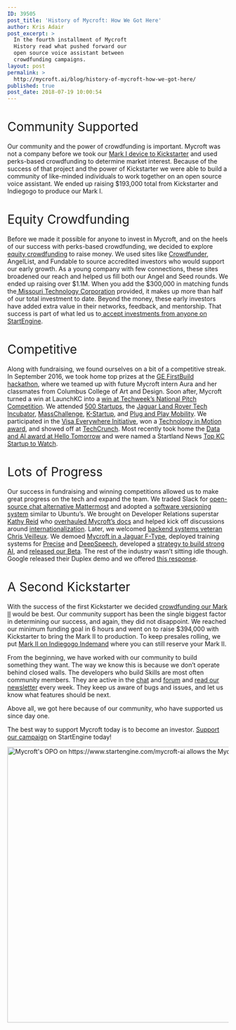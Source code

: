```yaml
---
ID: 39505
post_title: 'History of Mycroft: How We Got Here'
author: Kris Adair
post_excerpt: >
  In the fourth installment of Mycroft
  History read what pushed forward our
  open source voice assistant between
  crowdfunding campaigns.
layout: post
permalink: >
  http://mycroft.ai/blog/history-of-mycroft-how-we-got-here/
published: true
post_date: 2018-07-19 10:00:54
---
```

<h1><span style="font-weight: 400;">Community Supported</span></h1>
<span style="font-weight: 400;">Our community and the power of crowdfunding is important. Mycroft was not a company before we took our <a href="https://mycroft.ai/blog/history-of-mycroft-making-mycroft-1/" target="_blank" rel="noopener">Mark I device to Kickstarter</a> and used perks-based crowdfunding to determine market interest. Because of the success of that project and the power of Kickstarter we were able to build a community of like-minded individuals to work together on an open source voice assistant. We ended up raising $193,000 total from Kickstarter and Indiegogo to produce our Mark I.</span>
<h1><span style="font-weight: 400;">Equity Crowdfunding</span></h1>
<span style="font-weight: 400;">Before we made it possible for anyone to invest in Mycroft, and on the heels of our success with perks-based crowdfunding, we decided to explore </span><a href="https://mycroft.ai/blog/crowdfunding-path-success/" target="_blank" rel="noopener"><span style="font-weight: 400;">equity crowdfunding</span></a><span style="font-weight: 400;"> to raise money. We used sites like </span><a href="https://mycroft.ai/blog/mycroft-and-crowdfunder/" target="_blank" rel="noopener"><span style="font-weight: 400;">Crowdfunder</span></a><span style="font-weight: 400;">, AngelList, and Fundable to source accredited investors who would support our early growth. As a young company with few connections, these sites broadened our reach and helped us fill both our Angel and Seed rounds. We ended up raising over $1.1M. When you add the $300,000 in matching funds the</span><a href="https://www.youtube.com/watch?v=aLKbsyweZRE" target="_blank" rel="noopener"><span style="font-weight: 400;"> Missouri Technology Corporation</span></a><span style="font-weight: 400;"> provided, it makes up more than half of our total investment to date. Beyond the money, these early investors have added extra value in their networks, feedback, and mentorship. That success is part of what led us to</span><a href="https://www.startengine.com/mycroft-ai?utm_source=blog&amp;utm_term=hist4" target="_blank" rel="noopener"><span style="font-weight: 400;"> accept investments from anyone on StartEngine</span></a><span style="font-weight: 400;">.</span>
<h1><span style="font-weight: 400;">Competitive</span></h1>
<span style="font-weight: 400;">Along with fundraising, we found ourselves on a bit of a competitive streak. In September 2016, we took home top prizes at the </span><a href="https://mycroft.ai/blog/the-future-of-everything/" target="_blank" rel="noopener"><span style="font-weight: 400;">GE FirstBuild hackathon</span></a>,<span style="font-weight: 400;"> where we teamed up with future Mycroft intern Aura and her classmates from Columbus College of Art and Design. Soon after, Mycroft turned a win at LaunchKC into a </span><a href="https://www.kansascity.com/news/business/technology/article140998808.html" target="_blank" rel="noopener"><span style="font-weight: 400;">win at Techweek’s National Pitch Competition</span></a><span style="font-weight: 400;">. We attended </span><a href="https://mycroft.ai/blog/mycroft-joins-500-startups/" target="_blank" rel="noopener"><span style="font-weight: 400;">500 Startups</span></a><span style="font-weight: 400;">, the </span><a href="https://mycroft.ai/blog/mycroft-welcomes-jaguar-land-rover-new-investor/" target="_blank" rel="noopener"><span style="font-weight: 400;">Jaguar Land Rover Tech Incubator</span></a><span style="font-weight: 400;">, </span><a href="https://www.necn.com/multimedia/MassChallenge-Mycroft-AI-Veripad-CareAline_NECN-441788123.html" target="_blank" rel="noopener"><span style="font-weight: 400;">MassChallenge</span></a><span style="font-weight: 400;">, </span><a href="https://mycroft.ai/blog/mycroft-takes-south-korea-k-startup/" target="_blank" rel="noopener"><span style="font-weight: 400;">K-Startup</span></a><span style="font-weight: 400;">, and </span><a href="https://www.youtube.com/watch?v=xHsGNdeFQFU" target="_blank" rel="noopener"><span style="font-weight: 400;">Plug and Play Mobility</span></a><span style="font-weight: 400;">. We participated in the </span><a href="https://twitter.com/mycroft_ai/status/859893344209707009" target="_blank" rel="noopener"><span style="font-weight: 400;">Visa Everywhere Initiative</span></a><span style="font-weight: 400;">, won a </span><a href="https://mycroft.ai/blog/mycroft-takes-home-tim-award-technology-motion-conference-2017/" target="_blank" rel="noopener"><span style="font-weight: 400;">Technology in Motion award</span></a><span style="font-weight: 400;">, and showed off at </span><a href="https://mycroft.ai/blog/mycroft-techcrunch-disrupt-featured-startup-alley-company/" target="_blank" rel="noopener"><span style="font-weight: 400;">TechCrunch</span></a><span style="font-weight: 400;">. Most recently took home the </span><a href="https://mycroft.ai/blog/mycroft-wins-data-ai-track-hello-tomorrow/" target="_blank" rel="noopener"><span style="font-weight: 400;">Data and AI award at Hello Tomorrow</span></a><span style="font-weight: 400;"> and were named a Startland News </span><a href="http://www.startlandnews.com/2018/01/2018-startups-watch-mycroft/" target="_blank" rel="noopener"><span style="font-weight: 400;">Top KC Startup to Watch</span></a><span style="font-weight: 400;">.</span>
<h1><span style="font-weight: 400;">Lots of Progress</span></h1>
<span style="font-weight: 400;">Our success in fundraising and winning competitions allowed us to make great progress on the tech and expand the team. We traded Slack for <a href="https://mycroft.ai/blog/mattermost-replaces-slack-chat-forum/" target="_blank" rel="noopener">open-source chat alternative Mattermost</a> and adopted a </span><a href="https://mycroft.ai/blog/software-version-numbers-explained/" target="_blank" rel="noopener"><span style="font-weight: 400;">software versioning system</span></a><span style="font-weight: 400;"> similar to Ubuntu’s. We brought on Developer Relations superstar </span><a href="https://mycroft.ai/blog/mycoft-director-of-developer-relations-2/" target="_blank" rel="noopener"><span style="font-weight: 400;">Kathy Reid</span></a><span style="font-weight: 400;"> who </span><a href="https://mycroft.ai/blog/improving-mycrofts-documentation/" target="_blank" rel="noopener"><span style="font-weight: 400;">overhauled Mycroft’s docs</span></a><span style="font-weight: 400;"> and helped kick off discussions around </span><a href="https://mycroft.ai/blog/languages-are-hard/" target="_blank" rel="noopener"><span style="font-weight: 400;">internationalization</span></a><span style="font-weight: 400;">. Later, we welcomed <a href="https://mycroft.ai/blog/meet-chris-mycrofts-new-lead-backend-developer/" target="_blank" rel="noopener">backend systems veteran Chris Veilleux</a>. We demoed </span><a href="https://youtu.be/6GHmzbXp_jY" target="_blank" rel="noopener"><span style="font-weight: 400;">Mycroft in a Jaguar F-Type</span></a><span style="font-weight: 400;">, deployed training systems for </span><a href="https://mycroft.ai/blog/introducing-precise/" target="_blank" rel="noopener"><span style="font-weight: 400;">Precise</span></a><span style="font-weight: 400;"> and </span><a href="https://mycroft.ai/blog/training-deep-speech-how-you-can-help/" target="_blank" rel="noopener"><span style="font-weight: 400;">DeepSpeech</span></a><span style="font-weight: 400;">, developed a </span><a href="https://mycroft.ai/blog/building-strong-ai-strategy/" target="_blank" rel="noopener"><span style="font-weight: 400;">strategy to build strong AI</span></a>,<span style="font-weight: 400;"> and </span><a href="https://mycroft.ai/blog/were-in-beta-how-to-update-to-18-02b/" target="_blank" rel="noopener"><span style="font-weight: 400;">released our Beta</span></a><span style="font-weight: 400;">. The rest of the industry wasn’t sitting idle though. Google released their Duplex demo and we offered </span><a href="https://mycroft.ai/blog/congrats-on-google-duplex-whats-next/" target="_blank" rel="noopener"><span style="font-weight: 400;">this response</span></a><span style="font-weight: 400;">. </span>
<h1><span style="font-weight: 400;">A Second Kickstarter</span></h1>
<span style="font-weight: 400;">With the success of the first Kickstarter we decided </span><a href="https://mycroft.ai/blog/kickstarter-live-check-mark-ii/" target="_blank" rel="noopener"><span style="font-weight: 400;">crowdfunding our Mark II</span></a><span style="font-weight: 400;"> would be best. Our community support has been the single biggest factor in determining our success, and again, they did not disappoint. We reached our minimum funding goal in 6 hours and went on to raise $394,000 with Kickstarter to bring the Mark II to production. To keep presales rolling, we put </span><a href="https://igg.me/at/mycroft/reft/1649210/hist4" target="_blank" rel="noopener"><span style="font-weight: 400;">Mark II on Indiegogo Indemand</span></a><span style="font-weight: 400;"> where you can still reserve your Mark II. </span>

<span style="font-weight: 400;">From the beginning, we have worked with our community to build something they want. The way we know this is because we don’t operate behind closed walls. The developers who build Skills are most often community members. They are active in the </span><a href="https://chat.mycroft.ai/" target="_blank" rel="noopener"><span style="font-weight: 400;">chat</span></a><span style="font-weight: 400;"> and </span><a href="https://community.mycroft.ai/" target="_blank" rel="noopener"><span style="font-weight: 400;">forum</span></a><span style="font-weight: 400;"> and </span><a href="https://mycroftai.activehosted.com/f/24" target="_blank" rel="noopener"><span style="font-weight: 400;">read our newsletter</span></a><span style="font-weight: 400;"> every week. They keep us aware of bugs and issues, and let us know what features should be next.</span>

<span style="font-weight: 400;">Above all, we got here because of our community, who have supported us since day one.</span>

The best way to support Mycroft today is to become an investor. <a href="https://www.startengine.com/mycroft-ai?utm_source=blog&amp;utm_term=hist4" target="_blank" rel="noopener">Support our campaign</a> on StartEngine today!

<a href="https://www.startengine.com/mycroft-ai?utm_source=blog&amp;utm_term=hist4" target="_blank" rel="noopener"><img class="size-full wp-image-38773 aligncenter" src="https://mycroft.ai/wp-content/uploads/2018/06/1200x628-B.png" alt="Mycroft's OPO on https://www.startengine.com/mycroft-ai allows the Mycroft Community to invest in the software they love" width="1200" height="628" /></a>